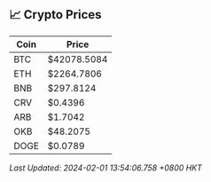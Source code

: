 ## 📈 Crypto Prices

| Coin | Price |
| ---- | ----- |
| BTC | $42078.5084 |
| ETH | $2264.7806 |
| BNB | $297.8124 |
| CRV | $0.4396 |
| ARB | $1.7042 |
| OKB | $48.2075 |
| DOGE | $0.0789 |

_Last Updated: 2024-02-01 13:54:06.758 +0800 HKT_